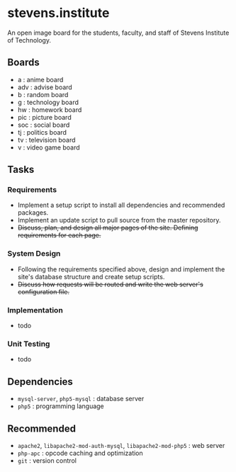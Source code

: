 # stevens.institute

An open image board for the students, faculty, and staff of Stevens Institute of Technology.


## Boards
- a : anime board
- adv : advise board
- b : random board
- g : technology board
- hw : homework board
- pic : picture board
- soc : social board
- tj : politics board
- tv : television board
- v : video game board


## Tasks
### Requirements
- Implement a setup script to install all dependencies and recommended packages.
- Implement an update script to pull source from the master repository.
- ~~Discuss, plan, and design all major pages of the site. Defining requirements for each page.~~

### System Design
- Following the requirements specified above, design and implement the site's database structure and create setup scripts.
- ~~Discuss how requests will be routed and write the web server's configuration file.~~

### Implementation
- todo

### Unit Testing
- todo


## Dependencies
* `mysql-server`, `php5-mysql` : database server
* `php5` : programming language


## Recommended
* `apache2`, `libapache2-mod-auth-mysql`, `libapache2-mod-php5` : web server
* `php-apc` : opcode caching and optimization
* `git` : version control

